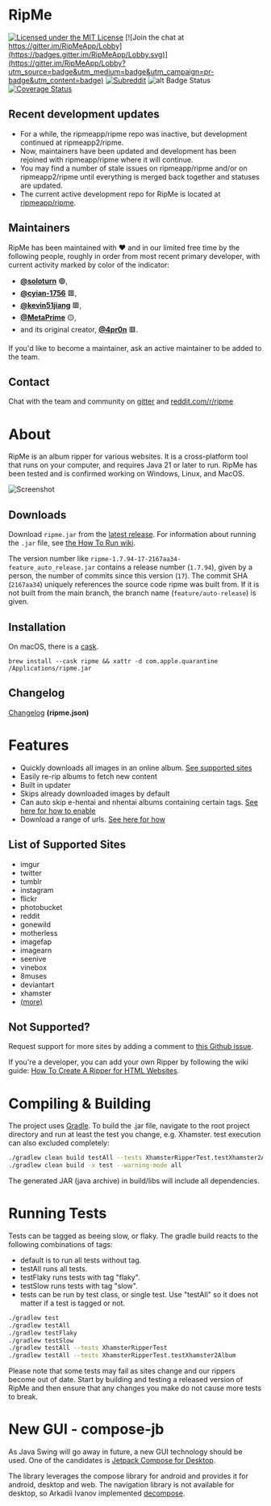 # RipMe

[![Licensed under the MIT License](https://img.shields.io/badge/License-MIT-blue.svg)](/LICENSE.txt)
[![Join the chat at https://gitter.im/RipMeApp/Lobby](https://badges.gitter.im/RipMeApp/Lobby.svg)](https://gitter.im/RipMeApp/Lobby?utm_source=badge&utm_medium=badge&utm_campaign=pr-badge&utm_content=badge)
[![Subreddit](https://img.shields.io/badge/discuss-on%20reddit-blue.svg)](https://www.reddit.com/r/ripme/)
![alt Badge Status](https://github.com/ripmeapp2/ripme/actions/workflows/gradle.yml/badge.svg)
[![Coverage Status](https://coveralls.io/repos/github/RipMeApp/ripme/badge.svg?branch=main)](https://coveralls.io/github/RipMeApp/ripme?branch=main)

## Recent development updates

- For a while, the ripmeapp/ripme repo was inactive, but development continued at ripmeapp2/ripme.
- Now, maintainers have been updated and development has been rejoined with ripmeapp/ripme where it will continue.
- You may find a number of stale issues on ripmeapp/ripme and/or on ripmeapp2/ripme until everything is merged back together and statuses are updated.
- The current active development repo for RipMe is located at [ripmeapp/ripme](https://github.com/ripmeapp/ripme/).

## Maintainers

RipMe has been maintained with ♥️ and in our limited free time by the following
people, roughly in order from most recent primary developer, with current
activity marked by color of the indicator:

- **[@soloturn](https://github.com/soloturn)** 🟢,
- **[@cyian-1756](https://github.com/cyian-1756)** 🟥,
- **[@kevin51jiang](https://github.com/kevin51jiang)** 🟥,
- **[@MetaPrime](https://github.com/metaprime)** 🟡,
- and its original creator, **[@4pr0n](https://github.com/4pr0n)** 🟥.

If you'd like to become a maintainer, ask an active maintainer to be added to the team.

## Contact

Chat with the team and community on [gitter](https://gitter.im/RipMeApp/Lobby) and [reddit.com/r/ripme](https://www.reddit.com/r/ripme/)

# About

RipMe is an album ripper for various websites. It is a cross-platform tool that runs on your computer, and
requires Java 21 or later to run. RipMe has been tested and is confirmed working on Windows, Linux, and MacOS.

![Screenshot](https://i.imgur.com/UCQNjeg.png)

## Downloads

Download `ripme.jar` from the [latest release](https://github.com/ripmeapp2/ripme/releases). For information about running the `.jar` file, see
[the How To Run wiki](https://github.com/ripmeapp/ripme/wiki/How-To-Run-RipMe).

The version number like `ripme-1.7.94-17-2167aa34-feature_auto_release.jar` contains a release number (`1.7.94`), given by
a person, the number of commits since this version (`17`). The commit SHA (`2167aa34`) uniquely references the
source code ripme was built from. If it is not built from the main branch, the branch name (`feature/auto-release`) is
given.

## Installation

On macOS, there is a [cask](https://github.com/Homebrew/homebrew-cask/blob/master/Casks/ripme.rb).

```
brew install --cask ripme && xattr -d com.apple.quarantine /Applications/ripme.jar
```

## Changelog

[Changelog](/ripme.json) **(ripme.json)**

# Features

- Quickly downloads all images in an online album. [See supported sites](https://github.com/ripmeapp/ripme/wiki/Supported-Sites)
- Easily re-rip albums to fetch new content
- Built in updater
- Skips already downloaded images by default
- Can auto skip e-hentai and nhentai albums containing certain tags. [See here for how to enable](https://github.com/RipMeApp/ripme/wiki/Config-options#nhentaiblacklisttags)
- Download a range of urls. [See here for how](https://github.com/RipMeApp/ripme/wiki/How-To-Run-RipMe#downloading-a-url-range)

## List of Supported Sites

- imgur
- twitter
- tumblr
- instagram
- flickr
- photobucket
- reddit
- gonewild
- motherless
- imagefap
- imagearn
- seenive
- vinebox
- 8muses
- deviantart
- xhamster
- [(more)](https://github.com/ripmeapp/ripme/wiki/Supported-Sites)

## Not Supported?

Request support for more sites by adding a comment to [this Github issue](https://github.com/RipMeApp/ripme/issues/38).

If you're a developer, you can add your own Ripper by following the wiki guide:
[How To Create A Ripper for HTML Websites](https://github.com/ripmeapp/ripme/wiki/How-To-Create-A-Ripper-for-HTML-websites).

# Compiling & Building

The project uses [Gradle](https://gradle.org). To build the .jar file,
navigate to the root project directory and run at least the test you
change, e.g. Xhamster. test execution can also excluded completely:

```bash
./gradlew clean build testAll --tests XhamsterRipperTest.testXhamster2Album
./gradlew clean build -x test --warning-mode all
```

The generated JAR (java archive) in build/libs will include all
dependencies.

# Running Tests

Tests can be tagged as beeing slow, or flaky. The gradle build reacts to
the following combinations of tags:

- default is to run all tests without tag.
- testAll runs all tests.
- testFlaky runs tests with tag "flaky".
- testSlow runs tests with tag "slow".
- tests can be run by test class, or single test. Use "testAll" so it does
  not matter if a test is tagged or not.

```bash
./gradlew test
./gradlew testAll
./gradlew testFlaky
./gradlew testSlow
./gradlew testAll --tests XhamsterRipperTest
./gradlew testAll --tests XhamsterRipperTest.testXhamster2Album
```

Please note that some tests may fail as sites change and our rippers
become out of date. Start by building and testing a released version
of RipMe and then ensure that any changes you make do not cause more
tests to break.

# New GUI - compose-jb
As Java Swing will go away in future, a new GUI technology should be used. One of the
candidates is [Jetpack Compose for Desktop](https://github.com/JetBrains/compose-jb/).

The library leverages the compose library for android and provides it for android,
desktop and web. The navigation library is not available for desktop, so Arkadii Ivanov
implemented
[decompose](https://proandroiddev.com/a-comprehensive-hundred-line-navigation-for-jetpack-desktop-compose-5b723c4f256e).
